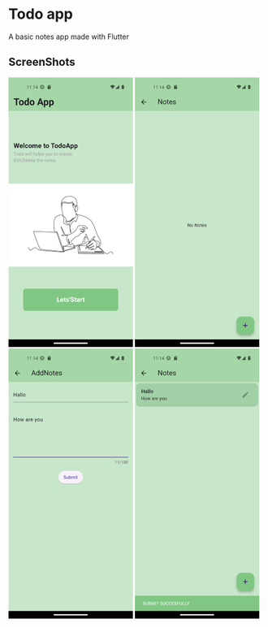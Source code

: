 # Todo app

A basic notes app made with Flutter 

## ScreenShots







<p align="start">
  <img src="https://github.com/ASNoufal/Todoapp/blob/master/screenshots/Screenshot_1677908667.png" width="245"/>
  <img src="https://github.com/ASNoufal/Todoapp/blob/master/screenshots/Screenshot_1677908672.png" width="245"/>
  <img src="https://github.com/ASNoufal/Todoapp/blob/master/screenshots/Screenshot_1677908704.png" width="245"/>
  <img src="https://github.com/ASNoufal/Todoapp/blob/master/screenshots/Screenshot_1677908711.png" width="245"/>
</p>
